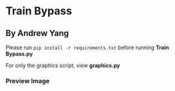 # Train Bypass
## By Andrew Yang


Please run `pip install -r requirements.txt` before running **Train Bypass.py**

For only the graphics script, view **graphics.py**

### Preview Image
